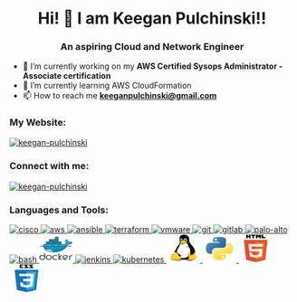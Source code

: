 <h1 align="center"> Hi! 👋 I am Keegan Pulchinski!! </h1>
<h3 align="center">An aspiring Cloud and Network Engineer</h3>

- 🔭 I’m currently working on my **AWS Certified Sysops Administrator - Associate certification**
- 🌱 I’m currently learning AWS CloudFormation
- 📫 How to reach me **keeganpulchinski@gmail.com**


<h3 align="left">My Website:</h3>
<p align="left">
<a href="https://www.keeganpulchinski.net/" target="_blank" rel="noreferrer"> <img src="https://keeganpulchinski.net/images/favicon.png" alt="keegan-pulchinski" width="10%" height="10%"/> </a> </p>


<h3 align="left">Connect with me:</h3>
<p align="left">
<a href="https://linkedin.com/in/keegan-pulchinski/" target="blank"><img align="center" src="https://raw.githubusercontent.com/rahuldkjain/github-profile-readme-generator/master/src/images/icons/Social/linked-in-alt.svg" alt="keegan-pulchinski" height="30" width="40" /></a>
</p>

<h3 align="left">Languages and Tools:</h3>
<p align="left"> 
<a href="https://www.cisco.com/" target="_blank" rel="noreferrer"> <img src="https://www.vectorlogo.zone/logos/cisco/cisco-ar21.svg" alt="cisco" width="60" height="50"/> </a> <a href="https://aws.amazon.com" target="_blank" rel="noreferrer"> <img src="https://d2gbo5uoddvg5.cloudfront.net/images/Logo_aws.gif" alt="aws" width="60" height="50"/> </a><a href="https://www.ansible.com/" target="_blank" rel="noreferrer"> <img src="https://www.vectorlogo.zone/logos/ansible/ansible-icon.svg" alt="ansible" width="60" height="50"/> </a><a href="https://www.terraform.io/" target="_blank" rel="noreferrer"> <img src="https://www.vectorlogo.zone/logos/terraformio/terraformio-icon.svg" alt="terraform" width="60" height="50"/> </a> <a href="https://www.vmware.com/" target="_blank" rel="noreferrer"> <img src="https://cdn.worldvectorlogo.com/logos/vmware-1.svg" alt="vmware" width="60" height="50"/> </a> <a href="https://git-scm.com/" target="_blank" rel="noreferrer"> <img src="https://www.vectorlogo.zone/logos/git-scm/git-scm-icon.svg" alt="git" width="60" height="50"/> </a> <a href="https://gitlab.com/" target="_blank" rel="noreferrer"> <img src="https://www.vectorlogo.zone/logos/gitlab/gitlab-icon.svg" alt="gitlab" width="60" height="50"/> </a>  <a href="https://www.paloaltonetworks.com/" target="_blank" rel="noreferrer"> <img src="https://getlogovector.com/wp-content/uploads/2020/09/palo-alto-networks-inc-logo-vector-xs.png" alt="palo-alto" width="60" height="50"/> </a> <a href="https://www.gnu.org/software/bash/" target="_blank" rel="noreferrer"> <img src="https://www.vectorlogo.zone/logos/gnu_bash/gnu_bash-icon.svg" alt="bash" width="60" height="50"/> </a> <a href="https://www.docker.com/" target="_blank" rel="noreferrer"> <img src="https://raw.githubusercontent.com/devicons/devicon/master/icons/docker/docker-original-wordmark.svg" alt="docker" width="60" height="50"/> </a> <a href="https://www.jenkins.io" target="_blank" rel="noreferrer"> <img src="https://www.vectorlogo.zone/logos/jenkins/jenkins-icon.svg" alt="jenkins" width="60" height="50"/> </a> <a href="https://kubernetes.io" target="_blank" rel="noreferrer"> <img src="https://www.vectorlogo.zone/logos/kubernetes/kubernetes-icon.svg" alt="kubernetes" width="60" height="50"/> </a>
<a href="https://www.linux.org/" target="_blank" rel="noreferrer"> <img src="https://raw.githubusercontent.com/devicons/devicon/master/icons/linux/linux-original.svg" alt="linux" width="60" height="50"/> </a> <a href="https://www.python.org" target="_blank" rel="noreferrer"> <img src="https://raw.githubusercontent.com/devicons/devicon/master/icons/python/python-original.svg" alt="python" width="60" height="50"/> </a> <a href="https://www.w3.org/html/" target="_blank" rel="noreferrer"> <img src="https://raw.githubusercontent.com/devicons/devicon/master/icons/html5/html5-original-wordmark.svg" alt="html5" width="60" height="50"/> </a> <a href="https://www.w3schools.com/css/" target="_blank" rel="noreferrer"> <img src="https://raw.githubusercontent.com/devicons/devicon/master/icons/css3/css3-original-wordmark.svg" alt="css3" width="60" height="50"/> </a> 
</p>
